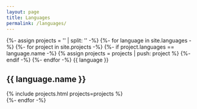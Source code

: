 ```yaml
---
layout: page
title: Languages
permalink: /languages/
---
```


<div>
   {%- assign projects = '' | split: '' -%}
   {%- for language in site.languages -%}
   {%- for project in site.projects -%}
      {%- if project.languages == language.name -%}
      {% assign projects = projects | push: project %}
      {%- endif -%}
   {%- endfor -%}
   {{ language }}
   <div id="#{{ language.name | slugize }}">
   <h2>{{ language.name }}</h2>
   {% include projects.html projects=projects %}
   </div>
   {%- endfor -%}
</div>
